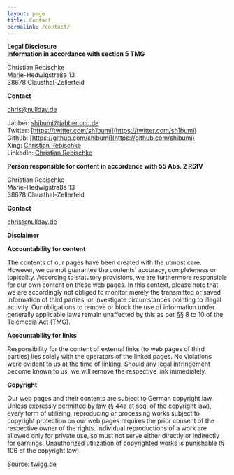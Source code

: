 ```yaml
---
layout: page
title: Contact
permalink: /contact/
---
```


**Legal Disclosure**  
**Information in accordance with section 5 TMG**

Christian Rebischke  
Marie-Hedwigstraße 13  
38678 Clausthal-Zellerfeld  

**Contact**  

chris@nullday.de  

Jabber: shibumi@jabber.ccc.de  
Twitter: [https://twitter.com/sh1bumi](https://twitter.com/sh1bumi)  
Github: [https://github.com/shibumi](https://github.com/shibumi)  
Xing: [Christian Rebischke](https://www.xing.com/profile/Christian_Rebischke)  
LinkedIn: [Christian Rebischke](http://de.linkedin.com/pub/christian-rebischke/a0/683/9b7)  

**Person responsible for content in accordance with 55 Abs. 2 RStV**

Christian Rebischke  
Marie-Hedwigstraße 13  
38678 Clausthal-Zellerfeld  

**Contact**  

chris@nullday.de  

**Disclaimer**

**Accountability for content**

The contents of our pages have been created with the utmost care. However, we cannot guarantee the contents' accuracy, completeness or topicality. According to statutory provisions, we are furthermore responsible for our own content on these web pages. In this context, please note that we are accordingly not obliged to monitor merely the transmitted or saved information of third parties, or investigate circumstances pointing to illegal activity. Our obligations to remove or block the use of information under generally applicable laws remain unaffected by this as per §§ 8 to 10 of the Telemedia Act (TMG).

**Accountability for links**

Responsibility for the content of external links (to web pages of third parties) lies solely with the operators of the linked pages. No violations were evident to us at the time of linking. Should any legal infringement become known to us, we will remove the respective link immediately.

**Copyright**

Our web pages and their contents are subject to German copyright law. Unless expressly permitted by law (§ 44a et seq. of the copyright law), every form of utilizing, reproducing or processing works subject to copyright protection on our web pages requires the prior consent of the respective owner of the rights. Individual reproductions of a work are allowed only for private use, so must not serve either directly or indirectly for earnings. Unauthorized utilization of copyrighted works is punishable (§ 106 of the copyright law).

Source: [twigg.de](http://www.twigg.de/haftungsausschlussimpressumenglisch.htm)
